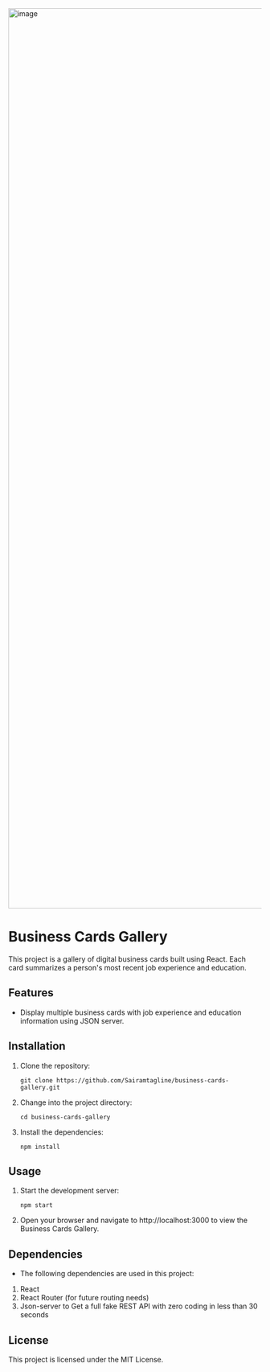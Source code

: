 <img width="1790" alt="image" src="https://github.com/Sairamtagline/business-cards-gallery/assets/60391196/160a1818-2d05-4a75-8647-cc8dd15e6f6f">


# Business Cards Gallery

This project is a gallery of digital business cards built using React. Each card summarizes a person's most recent job experience and education.

## Features

- Display multiple business cards with job experience and education information using JSON server.

## Installation

1. Clone the repository:

    ```shell
    git clone https://github.com/Sairamtagline/business-cards-gallery.git
2. Change into the project directory:
    ```shell
    cd business-cards-gallery
3. Install the dependencies:

    ```shell
    npm install

## Usage

1. Start the development server:

   ```shell
   npm start
2. Open your browser and navigate to http://localhost:3000 to view the Business Cards Gallery.

## Dependencies

- The following dependencies are used in this project:

1. React
2. React Router (for future routing needs)
3. Json-server to Get a full fake REST API with zero coding in less than 30 seconds

## License

This project is licensed under the MIT License.
